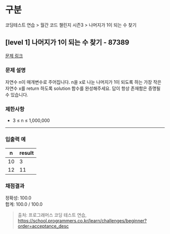# 구분

코딩테스트 연습 > 월간 코드 챌린지 시즌3 > 나머지가 1이 되는 수 찾기

## [level 1] 나머지가 1이 되는 수 찾기 - 87389

[문제 링크](https://school.programmers.co.kr/learn/courses/30/lessons/87389)

### 문제 설명

<p>
자연수 n이 매개변수로 주어집니다. n을 x로 나눈 나머지가 1이 되도록 하는 가장 작은 자연수 x를 return 하도록 solution 함수를 완성해주세요. 답이 항상 존재함은 증명될 수 있습니다.
</p>

### 제한사항

<ul>
  <li>3 ≤ n ≤ 1,000,000</li>
</ul>

<hr>

### 입출력 예

<table class="table">
  <thead>
    <tr>
      <th>n</th>
      <th>result</th>
    </tr>
  </thead>
  <tbody>
    <tr>
      <td>10</td>
      <td>3</td>
    </tr>
    <tr>
      <td>12</td>
      <td>11</td>
    </tr>
  </tbody>
</table>

### 채점결과

정확성: 100.0<br/>
합계: 100.0 / 100.0

> 출처: 프로그래머스 코딩 테스트 연습, https://school.programmers.co.kr/learn/challenges/beginner?order=acceptance_desc
